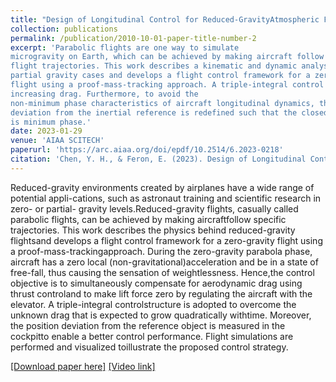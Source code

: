 ```yaml
---
title: "Design of Longitudinal Control for Reduced-GravityAtmospheric Flights"
collection: publications
permalink: /publication/2010-10-01-paper-title-number-2
excerpt: 'Parabolic flights are one way to simulate
microgravity on Earth, which can be achieved by making aircraft follow specific
flight trajectories. This work describes a kinematic and dynamic analysis of general
partial gravity cases and develops a flight control framework for a zero-gravity
flight using a proof-mass-tracking approach. A triple-integral control structure is adopted to overcome unknown, quadratically
increasing drag. Furthermore, to avoid the
non-minimum phase characteristics of aircraft longitudinal dynamics, the position
deviation from the inertial reference is redefined such that the closed-loop system
is minimum phase.'
date: 2023-01-29
venue: 'AIAA SCITECH'
paperurl: 'https://arc.aiaa.org/doi/epdf/10.2514/6.2023-0218'
citation: 'Chen, Y. H., & Feron, E. (2023). Design of Longitudinal Control for Reduced-Gravity Atmospheric Flights. In AIAA SCITECH 2023 Forum (p. 0218).'
---
```

Reduced-gravity environments created by airplanes have a wide range of potential appli-cations, such as astronaut training and scientific research in zero- or partial- gravity levels.Reduced-gravity flights, casually called parabolic flights, can be achieved by making aircraftfollow specific trajectories. This work describes the physics behind reduced-gravity flightsand develops a flight control framework for a zero-gravity flight using a proof-mass-trackingapproach. During the zero-gravity parabola phase, aircraft has a zero local (non-gravitational)acceleration and be in a state of free-fall, thus causing the sensation of weightlessness. Hence,the control objective is to simultaneously compensate for aerodynamic drag using thrust controland to make lift force zero by regulating the aircraft with the elevator. A triple-integral controlstructure is adopted to overcome the unknown drag that is expected to grow quadratically withtime. Moreover, the position deviation from the reference object is measured in the cockpitto enable a better control performance. Flight simulations are performed and visualized toillustrate the proposed control strategy.

[[Download paper here]](http://yi-hsuan-chen.github.io/files/chen-feron-2023-design-of-longitudinal-control-for-reduced-gravity-atmospheric-flights.pdf) [[Video link]]()

<!-- Recommended citation: **Chen, Y. H.**, & Feron, E. (2023). Design of Longitudinal Control for Reduced-Gravity Atmospheric Flights. In AIAA SCITECH 2023 Forum (p. 0218). -->